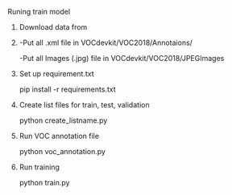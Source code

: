Runing train model
1. Download data from
2. -Put all .xml file in VOCdevkit/VOC2018/Annotaions/

   -Put all Images (.jpg) file in VOCdevkit/VOC2018/JPEGImages


3. Set up requirement.txt

   pip install -r requirements.txt 
4. Create list files for train, test, validation

   python create_listname.py
5. Run VOC annotation file

   python voc_annotation.py
6. Run training 

   python train.py


